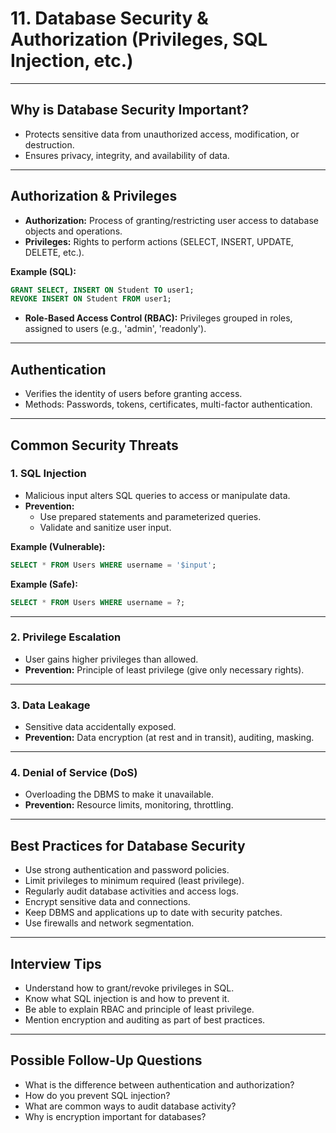 # 11. Database Security & Authorization (Privileges, SQL Injection, etc.)

---

## Why is Database Security Important?

- Protects sensitive data from unauthorized access, modification, or destruction.
- Ensures privacy, integrity, and availability of data.

---

## Authorization & Privileges

- **Authorization:** Process of granting/restricting user access to database objects and operations.
- **Privileges:** Rights to perform actions (SELECT, INSERT, UPDATE, DELETE, etc.).

**Example (SQL):**
```sql
GRANT SELECT, INSERT ON Student TO user1;
REVOKE INSERT ON Student FROM user1;
```

- **Role-Based Access Control (RBAC):** Privileges grouped in roles, assigned to users (e.g., 'admin', 'readonly').

---

## Authentication

- Verifies the identity of users before granting access.
- Methods: Passwords, tokens, certificates, multi-factor authentication.

---

## Common Security Threats

### 1. SQL Injection

- Malicious input alters SQL queries to access or manipulate data.
- **Prevention:**
  - Use prepared statements and parameterized queries.
  - Validate and sanitize user input.

**Example (Vulnerable):**
```sql
SELECT * FROM Users WHERE username = '$input';
```

**Example (Safe):**
```sql
SELECT * FROM Users WHERE username = ?;
```

---

### 2. Privilege Escalation

- User gains higher privileges than allowed.
- **Prevention:** Principle of least privilege (give only necessary rights).

---

### 3. Data Leakage

- Sensitive data accidentally exposed.
- **Prevention:** Data encryption (at rest and in transit), auditing, masking.

---

### 4. Denial of Service (DoS)

- Overloading the DBMS to make it unavailable.
- **Prevention:** Resource limits, monitoring, throttling.

---

## Best Practices for Database Security

- Use strong authentication and password policies.
- Limit privileges to minimum required (least privilege).
- Regularly audit database activities and access logs.
- Encrypt sensitive data and connections.
- Keep DBMS and applications up to date with security patches.
- Use firewalls and network segmentation.

---

## Interview Tips

- Understand how to grant/revoke privileges in SQL.
- Know what SQL injection is and how to prevent it.
- Be able to explain RBAC and principle of least privilege.
- Mention encryption and auditing as part of best practices.

---

## Possible Follow-Up Questions

- What is the difference between authentication and authorization?
- How do you prevent SQL injection?
- What are common ways to audit database activity?
- Why is encryption important for databases?
